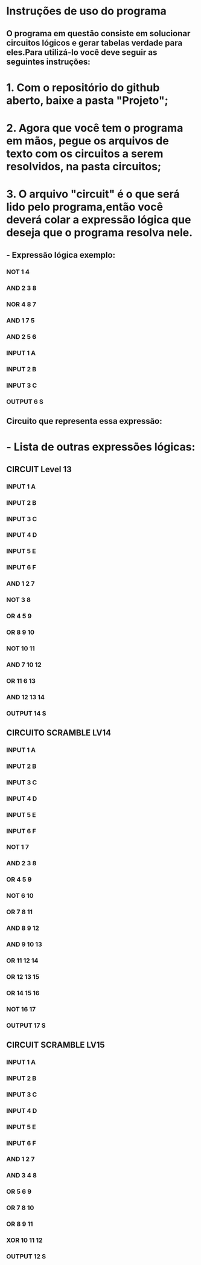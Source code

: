 # **Instruções de uso do programa**
## O programa em questão consiste em solucionar circuitos lógicos e gerar tabelas verdade para eles.Para utilizá-lo você deve seguir as seguintes instruções: 

# 1. Com o repositório do github aberto, baixe a pasta "Projeto";
# 2. Agora que você tem o programa em mãos, pegue os arquivos de texto com os circuitos a serem resolvidos, na pasta circuitos;
# 3. O arquivo "circuit" é o que será lido pelo programa,então você deverá colar a expressão lógica que deseja que o programa resolva nele.

## - Expressão lógica exemplo:
### NOT 1 4
### AND 2 3 8
### NOR 4 8 7
### AND 1 7 5
### AND 2 5 6
### INPUT 1 A
### INPUT 2 B
### INPUT 3 C
### OUTPUT 6 S

## Circuito que representa essa expressão:


# - Lista de outras expressões lógicas:

## CIRCUIT Level 13
### INPUT 1 A
### INPUT 2 B
### INPUT 3 C
### INPUT 4 D
### INPUT 5 E
### INPUT 6 F
### AND 1 2 7
### NOT 3 8
### OR 4 5 9
### OR 8 9 10
### NOT 10 11
### AND 7 10 12
### OR 11 6 13
### AND 12 13 14
### OUTPUT 14 S



## CIRCUITO SCRAMBLE LV14
### INPUT 1 A
### INPUT 2 B
### INPUT 3 C
### INPUT 4 D
### INPUT 5 E
### INPUT 6 F
### NOT 1 7
### AND 2 3 8
### OR 4 5 9
### NOT 6 10
### OR 7 8 11
### AND 8 9 12
### AND 9 10 13
### OR 11 12 14
### OR 12 13 15
### OR 14 15 16
### NOT 16 17
### OUTPUT 17 S


## CIRCUIT SCRAMBLE LV15
### INPUT 1 A
### INPUT 2 B
### INPUT 3 C
### INPUT 4 D
### INPUT 5 E
### INPUT 6 F
### AND 1 2 7
### AND 3 4 8
### OR 5 6 9
### OR 7 8 10
### OR 8 9 11
### XOR 10 11 12
### OUTPUT 12 S

